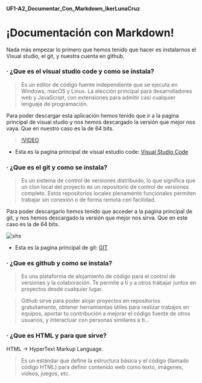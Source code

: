 #### UF1-A2_Documentar_Con_Markdown_IkerLunaCruz
# ¡Documentación con Markdown!

Nada más empezar lo primero que hemos tenido que hacer es instalarnos el Visual studio, el git, y nuestra cuenta en github.

### · ¿Que es el visual studio code y como se instala?

>Es un editor de código fuente independiente que se ejecuta en Windows, macOS y Linux. La elección principal para desarrolladores web y JavaScript, con extensiones para admitir casi cualquier lenguaje de programación.

Para poder descargar esta aplicación hemos tenido que ir a la pagina principal de visual studio y nos hemos descargado la versión que mejor nos vaya. Que en nuestro caso es la de 64 bits.

>[!VIDEO](https://www.youtube.com/watch?v=tA8fXGbtavg)
- Esta es la pagina principal de visual estudio code:   [Visual Studio Code](https://code.visualstudio.com/ "Visual Studio Code")

### · ¿Que es el git y como se instala?

>Es un sistema de control de versiones distribuido, lo que significa que un clon local del proyecto es un repositorio de control de versiones completo. Estos repositorios locales plenamente funcionales permiten trabajar sin conexión o de forma remota con facilidad.

Para poder descargarlo hemos tenido que acceder a la pagina principal de git, y nos hemos descargado la versión que mejor nos sirva. Que en este caso es la de 64 bits.

![xhs](https://res.cloudinary.com/practicaldev/image/fetch/s--l82BOzKA--/c_imagga_scale,f_auto,fl_progressive,h_720,q_auto,w_1280/https://dev-to-uploads.s3.amazonaws.com/i/rixan4h4z8y94eq89som.png)
- Esta es la pagina principal de git:   [GIT](https://git-scm.com/)

### · ¿Que es github y como se instala?

>Es una plataforma de alojamiento de código para el control de versiones y la colaboración. Te permite a ti y a otros trabajar juntos en proyectos desde cualquier lugar.

>Github sirve para poder alojar proyectos en repositorios gratuitamente, obtener herramientas útiles para realizar trabajos en equipos, aportar tu contribución a mejorar el código fuente de otros usuarios, y interactuar con personas similares a ti...


### · ¿Que es HTML y para que sirve?

HTML -> HyperText Markup Language.
>Es un estándar que define la estructura básica y el código (llamado código HTML) para definir contenido web como texto, imágenes, videos, juegos, etc.
